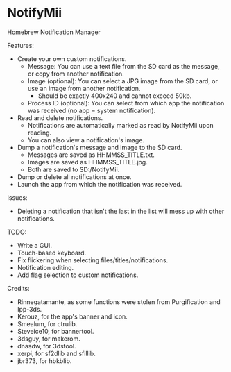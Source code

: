 # NotifyMii
Homebrew Notification Manager

Features:
- Create your own custom notifications.
  - Message: You can use a text file from the SD card as the message, or copy from another notification.
  - Image (optional): You can select a JPG image from the SD card, or use an image from another notification.
    - Should be exactly 400x240 and cannot exceed 50kb.
  - Process ID (optional): You can select from which app the notification was received (no app = system notification).
- Read and delete notifications.
  - Notifications are automatically marked as read by NotifyMii upon reading.
  - You can also view a notification's image.
- Dump a notification's message and image to the SD card.
  - Messages are saved as HHMMSS_TITLE.txt.
  - Images are saved as HHMMSS_TITLE.jpg.
  - Both are saved to SD:/NotifyMii.
- Dump or delete all notifications at once.
- Launch the app from which the notification was received.

Issues:
- Deleting a notification that isn't the last in the list will mess up with other notifications.

TODO:
- Write a GUI.
- Touch-based keyboard.
- Fix flickering when selecting files/titles/notifications.
- Notification editing.
- Add flag selection to custom notifications.

Credits:
- Rinnegatamante, as some functions were stolen from Purgification and lpp-3ds.
- Kerouz, for the app's banner and icon.
- Smealum, for ctrulib.
- Steveice10, for bannertool.
- 3dsguy, for makerom.
- dnasdw, for 3dstool.
- xerpi, for sf2dlib and sfillib.
- jbr373, for hbkblib.